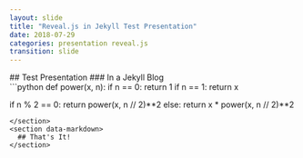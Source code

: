 ```yaml
---
layout: slide
title: "Reveal.js in Jekyll Test Presentation"
date: 2018-07-29
categories: presentation reveal.js
transition: slide
---
```

<section data-markdown>
  ## Test Presentation
  ### In a Jekyll Blog
</section>
<section data-markdown>
```python
def power(x, n):
  if n == 0:
    return 1
  if n == 1:
    return x

  if n % 2 == 0:
    return power(x, n // 2)**2
  else:
    return x * power(x, n // 2)**2
```
</section>
<section data-markdown>
  ## That's It!
</section>
